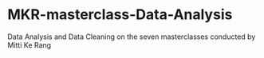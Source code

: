 # MKR-masterclass-Data-Analysis
Data Analysis and Data Cleaning on the seven masterclasses conducted by Mitti Ke Rang
